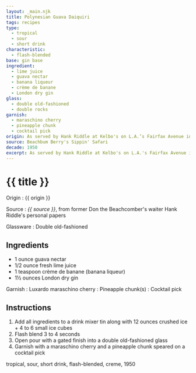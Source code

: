 ```yaml
---
layout: _main.njk
title: Polynesian Guava Daiquiri
tags: recipes
type:
  - tropical
  - sour
  - short drink
characteristic:
  - flash-blended
base: gin base
ingredient:
  - lime juice
  - guava nectar
  - banana liqueur
  - crème de banane
  - London dry gin
glass:
  - double old-fashioned
  - double rocks
garnish:
  - maraschino cherry
  - pineapple chunk
  - cocktail pick
origin: As served by Hank Riddle at Kelbo's on L.A.’s Fairfax Avenue in the 1950s, this drink is neither Polynesian nor is it a daiquiri.
source: Beachbum Berry's Sippin' Safari
decade: 1950
excerpt: As served by Hank Riddle at Kelbo's on L.A.'s Fairfax Avenue in the 1950s, this drink is neither Polynesian nor is it a daiquiri.
---
```

<!-- markdownlint-disable MD025 -->
# {{ title }}
<!-- markdownlint-enable MD025 -->

Origin
  : {{ origin }}

Source
  : <cite><span data-pagefind-filter="Source">{{ source }}</span></cite>, from former Don the Beachcomber's waiter Hank Riddle's personal papers

Glassware
  : <span data-pagefind-filter="Glassware">Double old-fashioned</span>

## Ingredients

* 1 ounce guava nectar
* 1/2 ounce fresh lime juice
* 1 teaspoon crème de banane (banana liqueur)
* 1&frac12; ounces London dry gin

Garnish
  : <span data-pagefind-filter="Garnish">Luxardo maraschino cherry</span>
  : <span data-pagefind-filter="Garnish">Pineapple chunk(s)</span>
  : <span data-pagefind-filter="Garnish">Cocktail pick</span>

## Instructions

1. Add all ingredients to a drink mixer tin along with 12 ounces crushed ice + 4 to 6 small ice cubes
2. Flash blend 3 to 4 seconds
3. Open pour with a gated finish into a double old-fashioned glass
4. Garnish with a maraschino cherry and a pineapple chunk speared on a cocktail pick

<div
  class="sr-only"
  data-cat[0]="Drink"
  data-type[0]="Tropical"
  data-type[1]="Sour"
  data-type[2]="Short drink"
  data-char[0]="Flash-blended"
  data-base[0]="Gin"
  data-ingredient[0]="Lime juice"
  data-ingredient[1]="Guava nectar"
  data-ingredient[2]="Banana liqueur"
  data-ingredient[3]="Crème de banane"
  data-ingredient[4]="Gin, London dry"
  data-pantry[0]="Guava nectar"
  data-juice[0]="Lime juice"
  data-liquor[0]="Banana liqueur"
  data-liquor[1]="Crème de banane"
  data-liquor[2]="Gin, London dry"
  data-origin[0]="Hank Riddle"
  data-origin[1]="Kelbo’s, Los Angeles"
  data-glass[0]="Double rocks"
  data-garnish[0]="Maraschino cherry"
  data-decade[0]="1950"
  data-pagefind-filter="
    Category[data-cat[0]],
    Type[data-type[0]],
    Type[data-type[1]],
    Type[data-type[2]],
    Characteristic[data-char[0]],
    Base[data-base[0]],
    Ingredient[data-ingredient[0]],
    Ingredient[data-ingredient[1]],
    Ingredient[data-ingredient[2]],
    Ingredient[data-ingredient[3]],
    Ingredient[data-ingredient[4]],
    Pantry[data-pantry[0]],
    Juice[data-juice[0]],
    Liquor[data-liquor[0]],
    Liquor[data-liquor[1]],
    Liquor[data-liquor[2]],
    Origin[data-origin[0]],
    Origin[data-origin[1]],
    Glassware[data-glass[0]],
    Garnish[data-garnish[0]],
    Decade[data-decade[0]]
  "
>
</div>

<div class="keywords" aria-hidden>tropical, sour, short drink, flash-blended, creme, 1950</div>
